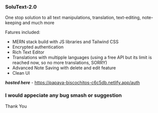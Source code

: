 ### SoluText-2.0
One stop solution to all text manipulations, translation, text-editing, note-keeping and much more

Fatures included: 
  - MERN stack build with JS libraries and Tailwind CSS
  - Encrypted authentication
  - Rich Text Editor
  - Translations with multipple languages (using a free API but its limit is reached now, so no more translations, SORRY)
  - Advanced Note Saving with delete and edit feature
  - Clean UI
  
***hosted here*** - https://papaya-biscochitos-c6c5db.netlify.app/auth

### I would appeciate any bug smash or suggestion

Thank You
